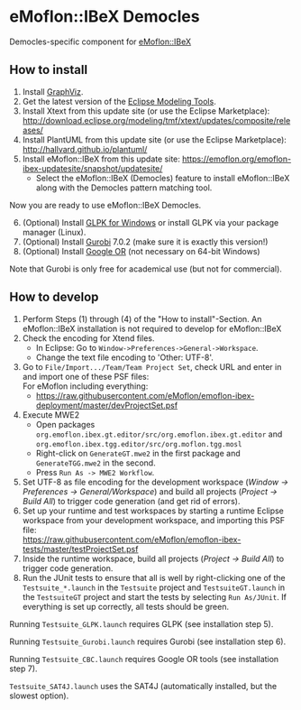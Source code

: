 # eMoflon::IBeX Democles
Democles-specific component for [eMoflon::IBeX](https://github.com/eMoflon/emoflon-ibex)

## How to install
1. Install [GraphViz](http://www.graphviz.org/download/).
2. Get the latest version of the [Eclipse Modeling Tools](https://www.eclipse.org/downloads/packages/).
3. Install Xtext from this update site (or use the Eclipse Marketplace):
	http://download.eclipse.org/modeling/tmf/xtext/updates/composite/releases/
4. Install PlantUML from this update site (or use the Eclipse Marketplace):
	http://hallvard.github.io/plantuml/
5. Install eMoflon::IBeX from this update site:
	https://emoflon.org/emoflon-ibex-updatesite/snapshot/updatesite/
    - Select the eMoflon::IBeX (Democles) feature to install eMoflon::IBeX along with the Democles pattern matching tool.

Now you are ready to use eMoflon::IBeX Democles.

6. (Optional) Install [GLPK for Windows](https://sourceforge.net/projects/winglpk/)
	or install GLPK via your package manager (Linux).
7. (Optional) Install [Gurobi](http://www.gurobi.com/downloads/gurobi-optimizer) 7.0.2
	(make sure it is exactly this version!)
8. (Optional) Install [Google OR](https://developers.google.com/optimization/introduction/installing/binary) (not necessary on 64-bit Windows)

Note that Gurobi is only free for academical use (but not for commercial).

## How to develop
1. Perform Steps (1) through (4) of the "How to install"-Section. An eMoflon::IBeX installation is not required to develop for eMoflon::IBeX
2. Check the encoding for Xtend files.
    - In Eclipse: Go to ```Window->Preferences->General->Workspace```.
    - Change the text file encoding to 'Other: UTF-8'.
3. Go to ```File/Import.../Team/Team Project Set```, check URL and enter in and import one of these PSF files:<br/>
   For eMoflon including everything:	<br/>
	- https://raw.githubusercontent.com/eMoflon/emoflon-ibex-deployment/master/devProjectSet.psf <br/>
4. Execute MWE2
    - Open packages ```org.emoflon.ibex.gt.editor/src/org.emoflon.ibex.gt.editor``` and ```org.emoflon.ibex.tgg.editor/src/org.moflon.tgg.mosl```
    - Right-click on ```GenerateGT.mwe2``` in the first package and ```GenerateTGG.mwe2``` in the second.
    - Press ```Run As -> MWE2 Workflow```.
5. Set UTF-8 as file encoding for the development workspace (*Window &rarr; Preferences &rarr; General/Workspace*) and build all projects (*Project &rarr; Build All*) to trigger code generation (and get rid of errors).
6. Set up your runtime and test workspaces by starting a runtime Eclipse workspace
	from your development workspace, and importing this PSF file:<br/>
	https://raw.githubusercontent.com/eMoflon/emoflon-ibex-tests/master/testProjectSet.psf
7. Inside the runtime workspace, build all projects (*Project &rarr; Build All*) to trigger code generation.
8. Run the JUnit tests to ensure that all is well by right-clicking
	one of the ```Testsuite_*.launch``` in the ```Testsuite``` project
	and ```TestsuiteGT.launch``` in the ```TestsuiteGT``` project
	and start the tests by selecting ```Run As/JUnit```.
	If everything is set up correctly, all tests should be green.

Running ```Testsuite_GLPK.launch``` requires GLPK (see installation step 5).
	
Running ```Testsuite_Gurobi.launch``` requires Gurobi (see installation step 6).

Running ```Testsuite_CBC.launch``` requires Google OR tools (see installation step 7).

```Testsuite_SAT4J.launch``` uses the SAT4J (automatically installed, but the slowest option).  
